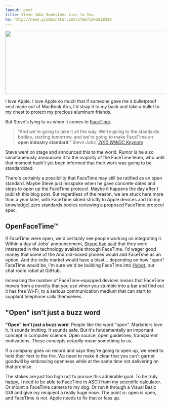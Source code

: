 ```yaml
---
layout: post
title: Steve Jobs Sometimes Lies to You
hn: http://news.ycombinator.com/item?id=2818390
---
```


<img src="http://cl.ly/8qoq/animated.gif" height="200" width="650" class="noclip" />

I love Apple. I love Apple so much that if someone gave me a bulletproof vest
made out of MacBook Airs, I'd strap it to my back and take a bullet to my chest
to protect my precious aluminum friends.

But Steve's lying to us when it comes to [FaceTime][facetime].

> "And we're going to take it all the way. We're going to the standards bodies,
> starting tomorrow, and we're going to make FaceTime an **open industry
> standard**."
> <cite>Steve Jobs, [2010 WWDC Keynote](http://www.apple.com/apple-events/wwdc-2010/)</cite>

Steve went on stage and announced this to the world. Rumor is he also
simultaneously announced it to the majority of the FaceTime team, who until
that moment hadn't yet been informed that their work was going to be
standardized.

There's certainly a possibility that FaceTime may still be ratified as an open
standard. Maybe Steve just misspoke when he gave concrete dates and steps to
open up the FaceTime protocol. Maybe it happens the day after I publish this
blog post. But regardless of the reason, we are stuck here more than a year
later, with FaceTime siloed strictly to Apple devices and (to my knowledge)
zero standards bodies reviewing a proposed FaceTime protocol spec.

## OpenFaceTime™

If FaceTime were open, we'd certainly see people working on integrating it.
Within a day of Jobs' announcement, [Skype had said][skype] that they were
interested in the technology available through FaceTime. I'd wager good money
that some of the Android-based phones would add FaceTime as an option. And the
indie market would have a blast... depending on how "open" FaceTime would be,
I'm sure we'd be building FaceTime into [Hubot][hubot], our chat room robot at
GitHub.

Increasing the number of FaceTime-equipped devices means that FaceTime moves
from a novelty that you use when you stumble into a bar and find out it has
free Wi-Fi, to a serious communication medium that can start to supplant
telephone calls themselves.

## "Open" isn't just a buzz word

**"Open" isn't just a buzz word**. People like the word "open". Marketers love it.
It sounds inviting. It sounds safe. But it's fundamentally an important concept
in computer science. Open source, open guidelines, transparent motivations.
These concepts *actually mean* something to us.

If a company goes on record and says they're going to open up, we need to hold
their feet to the fire. We need to make it clear that you can't garner goodwill
by embracing openness while at the same time not delivering on that promise.

The stakes are just too high not to pursue this admirable goal. To be truly
happy, I need to be able to FaceTime in ASCII from my scientific calculator. Or
mount a FaceTime camera to my dog. Or run it through a Visual Basic GUI and
give my recipient a really huge nose. The point is: open is open, and FaceTime
is not. Apple needs to fix that or fess up.

[facetime]: http://www.apple.com/mac/facetime/
[skype]: http://www.engadget.com/2010/06/08/skype-eager-to-work-with-apple-facetime-pretty-much-anyone-else/
[hubot]: http://zachholman.com/posts/why-github-hacks-on-side-projects/

